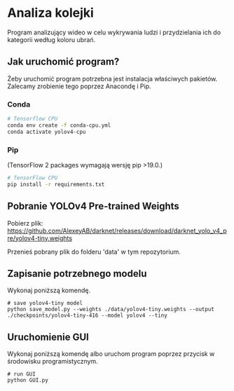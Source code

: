 # Analiza kolejki

Program analizujący wideo w celu wykrywania ludzi i przydzielania ich do kategorii według koloru ubrań.

## Jak uruchomić program?
Żeby uruchomić program potrzebna jest instalacja właściwych pakietów. Zalecamy zrobienie tego poprzez Anacondę i Pip.

### Conda

```bash
# Tensorflow CPU
conda env create -f conda-cpu.yml
conda activate yolov4-cpu
```

### Pip
(TensorFlow 2 packages wymagają wersję pip >19.0.)
```bash
# TensorFlow CPU
pip install -r requirements.txt
```

## Pobranie YOLOv4 Pre-trained Weights
Pobierz plik: https://github.com/AlexeyAB/darknet/releases/download/darknet_yolo_v4_pre/yolov4-tiny.weights

Przenieś pobrany plik do folderu 'data' w tym repozytorium.

## Zapisanie potrzebnego modelu 
Wykonaj poniższą komendę.
```
# save yolov4-tiny model
python save_model.py --weights ./data/yolov4-tiny.weights --output ./checkpoints/yolov4-tiny-416 --model yolov4 --tiny
```

## Uruchomienie GUI
Wykonaj poniższą komendę albo uruchom program poprzez przycisk w środowisku programistycznym.
```
# run GUI
python GUI.py
```


